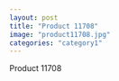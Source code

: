 ```yaml
---
layout: post
title: "Product 11708"
image: "product11708.jpg"
categories: "category1"
---
```

Product 11708
